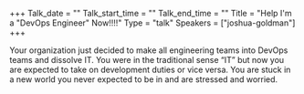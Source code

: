 +++
Talk_date = ""
Talk_start_time = ""
Talk_end_time = ""
Title = "Help I'm a "DevOps Engineer" Now!!!!"
Type = "talk"
Speakers = ["joshua-goldman"]
+++

Your organization just decided to make all engineering teams into DevOps teams and dissolve IT. You were in the traditional sense “IT” but now you are expected to take on development duties or vice versa. You are stuck in a new world you never expected to be in and are stressed and worried.
